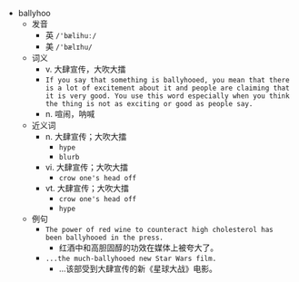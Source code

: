- ballyhoo
  - 发音
    - 英 `/'bælihuː/`
    - 美 `/'bælɪhu/`
  - 词义
    - v. 大肆宣传，大吹大擂
    - `If you say that something is ballyhooed, you mean that there is a lot of excitement about it and people are claiming that it is very good. You use this word especially when you think the thing is not as exciting or good as people say. `
    - n. 喧闹，呐喊
  - 近义词
    - n. 大肆宣传；大吹大擂
      - `hype`
      - `blurb`
    - vi. 大肆宣传；大吹大擂
      - `crow one's head off`
    - vt. 大肆宣传；大吹大擂
      - `crow one's head off`
      - `hype`
  - 例句
    - `The power of red wine to counteract high cholesterol has been ballyhooed in the press.`
      - 红酒中和高胆固醇的功效在媒体上被夸大了。
    - `...the much-ballyhooed new Star Wars film.`
      - ...该部受到大肆宣传的新《星球大战》电影。

